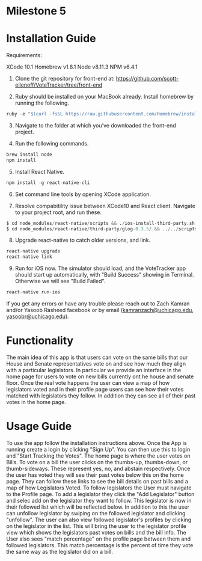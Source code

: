 # Milestone 5 #

# Installation Guide #

Requirements:

XCode 10.1
Homebrew v1.8.1
Node v8.11.3
NPM v6.4.1

1. Clone the git repository for front-end at:
https://github.com/scott-ellenoff/VoteTracker/tree/front-end

2. Ruby should be installed on your MacBook already. Install homebrew by running the following.
```python
ruby -e "$(curl -fsSL https://raw.githubusercontent.com/Homebrew/install/master/install)"
```

3. Navigate to the folder at which you’ve downloaded the front-end project.

4. Run the following commands.
```python
brew install node
npm install 
```

5. Install React Native.
```python
npm install -g react-native-cli
```

6. Set command line tools by opening XCode application. 

7. Resolve compabitility issue between XCode10 and React client. Navigate to your project root, and run these. 
```python
$ cd node_modules/react-native/scripts && ./ios-install-third-party.sh && cd ../../../
$ cd node_modules/react-native/third-party/glog-0.3.5/ && ../../scripts/ios-configure-glog.sh && cd ../../../../
```

8. Upgrade react-native to catch older versions, and link. 
```python
react-native upgrade
react-native link
```

9. Run for iOS now. The simulator should load, and the VoteTracker app should start up automatically, with "Build Success" showing in Terminal. Otherwise we will see "Build Failed".  
```python
react-native run-ios
```

If you get any errors or have any trouble please reach out to Zach Kamran and/or Yasoob Rasheed facebook or by email (kamranzach@uchicago.edu, yasoobr@uchicago.edu). 

# Functionality #
The main idea of this app is that users can vote on the same bills that our House and Senate representatives vote on and see how much they align with a particular legislators.
In particular we provide an interface in the home page for users to vote on new bills currently ont he house and senate floor. Once the real vote happens the user can view a map of how legislators voted and in their profile page users can see how their votes matched with legislators they follow.
In addition they can see all of their past votes in the home page.  
# Usage Guide #
To use the app follow the installation instructions above. Once the App is running create a login by clicking "Sign Up". You can then use this to login and "Start Tracking the Votes". 
The home page is where the user votes on Bills. To vote on a bill the user clicks on the thumbs-up, thumbs-down, or thumb-sideways. These represent yes, no, and abstain respectively. 
Once the user has voted they will see their past votes below this on the home page. They can follow these links to see the bill  details on past bills and a map of how Legislators Voted.
To follow legislators the User must navigate to the Profile page. To add a legislator they click the "Add Legislator" button and selec add on the legislator they want to follow.
This legislator is now in their followed list which will be reflected below. In addition to this the user can unfollow legislator by swiping on the followed legislator and clicking "unfollow".
The user can also view followed legislator's profiles by clicking on the legislator in the list. This will bring the user to the legislator profile view which shows the legislators past  votes on bills and the bill info.
The User also sees "match percentage" on the profile page between them and followed legislators. This match percentage is the percent of time they vote the same way as the legislator did on a bill.
